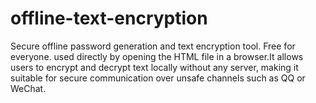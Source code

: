 # offline-text-encryption
Secure offline password generation and text encryption tool. Free for everyone.
used directly by opening the HTML file in a browser.It allows users to encrypt and decrypt text locally without any server, making it suitable for secure communication over unsafe channels such as QQ or WeChat.

